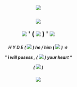 <h4 align="center">
<img src="https://external-media.spacehey.net/media/stjnoTXCIz_T_gBCvr5yfq5_0-AzHQfpvk5HRwLwu294=/https://64.media.tumblr.com/6c839d3b6beca938e20efe1bd53f337c/8d9770f3eed181f7-2a/s250x400/86f15296864158cb988ae286316771f73c90e5d2.pnj"/>
  
<h2 align="center">

<img src="https://media.tenor.com/2jeoujSy3JYAAAAM/insane-clown-posse-icp.gif"/>

<img src="https://media.discordapp.net/attachments/860333357169508355/1090377593389334578/oie_28224630BByykh7z-2.png"/> ' ( <img src="https://external-media.spacehey.net/media/sIJTXEC63_zv_kZUf9jrbgU1asqM1mVmUTqxFu4crL1c=/https://xyz.crd.co/assets/images/gallery19/e4bf67f6.gif?v=6ecccb1c"/> ) ' <img src="https://media.discordapp.net/attachments/860333357169508355/1090377593389334578/oie_28224630BByykh7z-2.png"/>
 
 <h5 align="center">
   H Y D E ( <img src="https://external-media.spacehey.net/media/slOLd6K0jA9Zc8src2CpdXwpMxBsIipKdChYgwkKsQKQ=/https://caterpie.crd.co/assets/images/gallery20/38fffa6b.gif?v=08522da7"/> ) he / him ( <img src="https://64.media.tumblr.com/09012edbc0b3438ab0771d25aa68d7dc/df9993671d388a92-72/s75x75_c1/22830327bad180aeaed85731cd64d44d2ae59678.gifv"/> )
   ☆
   
   " i will posess , ( <img src="https://vermillion.drr.ac/assets/images/gallery01/0323be38.gif?v=7ca7602c"/> )
   your heart "

   
  ( <img src="https://media.discordapp.net/attachments/860333357169508355/1090380646377082910/oie_282327Kk4ie2X8.png"/> )

<h6 align="center">
<img src="https://external-media.spacehey.net/media/sWeo_mGgS0tfau6Bv7n-kZTb-O0EgD7xPPdsD13zG9oU=/https://64.media.tumblr.com/948c3716d18398ac3df8f05d6ea81a61/8d9770f3eed181f7-9b/s250x400/4e7b83d8c088c1c1cc7c64404e99844384c79e99.pnj"/>







